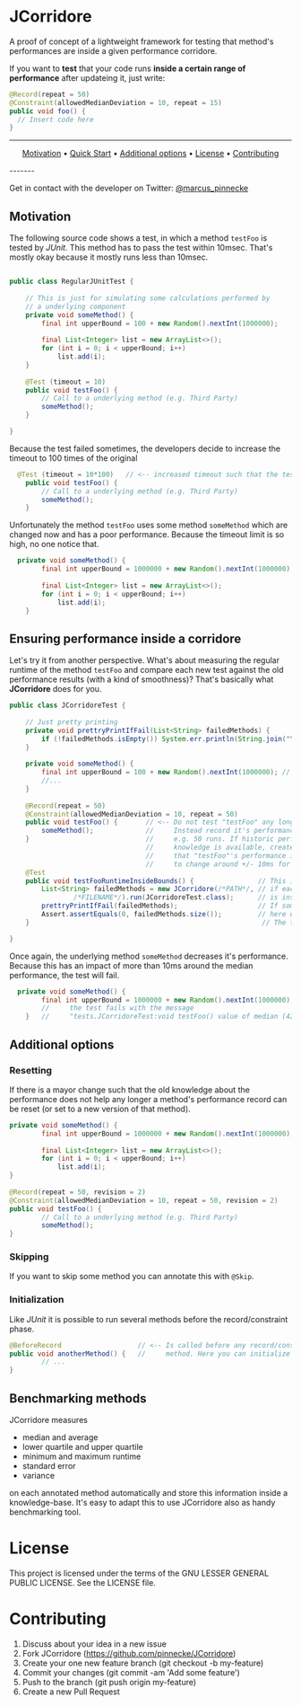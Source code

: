 # JCorridore

A proof of concept of a lightweight framework for testing that method's performances are inside a given performance corridore.


If you want to **test** that your code runs **inside a certain range of performance** after updateing it, just write:
``` Java
@Record(repeat = 50)    
@Constraint(allowedMedianDeviation = 10, repeat = 15)
public void foo() {
  // Insert code here
}  
```

-------
<p align="center">
    <a href="#motivation">Motivation</a> &bull; 
    <a href="#ensuring-performance-inside-a-corridore">Quick Start</a> &bull; 
    <a href="#additional-options">Additional options</a> &bull; 
    <a href="#license">License</a> &bull; 
    <a href="#contributing">Contributing</a>
</p>
-------

Get in contact with the developer on Twitter: [@marcus_pinnecke](https://twitter.com/marcus_pinnecke)

## Motivation
The following source code shows a test, in which a method `testFoo` is tested by *JUnit*. This method has to pass the test
within 10msec. That's mostly okay because it mostly runs less than 10msec. 
```java

public class RegularJUnitTest {
	
	// This is just for simulating some calculations performed by 
	// a underlying component
	private void someMethod() {
		final int upperBound = 100 + new Random().nextInt(1000000);    // <-- Performance variation
		
		final List<Integer> list = new ArrayList<>();
		for (int i = 0; i < upperBound; i++)
			list.add(i);
	}	
	
	@Test (timeout = 10)
	public void testFoo() {
		// Call to a underlying method (e.g. Third Party)
		someMethod();		
	}

}
```
Because the test failed sometimes, the developers decide to increase the timeout to 100 times of the original
``` Java
  @Test (timeout = 10*100)	 // <-- increased timeout such that the test avails passes 
	public void testFoo() {
		// Call to a underlying method (e.g. Third Party)
		someMethod();		
	}
```

Unfortunately the method `testFoo` uses some method `someMethod` which are changed now and has a poor performance. Because the timeout limit is so high, no one notice that.
``` Java
  private void someMethod() {
		final int upperBound = 1000000 + new Random().nextInt(1000000);			// <-- poor performance
		
		final List<Integer> list = new ArrayList<>();
		for (int i = 0; i < upperBound; i++)
			list.add(i);
	}	
```

## Ensuring performance inside a corridore
Let's try it from another perspective. What's about measuring the regular runtime of the method
`testFoo` and compare each new test against the old performance results (with a kind of smoothness)? That's basically what **JCorridore** does for you.
``` Java
public class JCorridoreTest {
	
	// Just pretty printing
	private void prettryPrintIfFail(List<String> failedMethods) {
		if (!failedMethods.isEmpty()) System.err.println(String.join("\n", failedMethods));
	}
																	
	private void someMethod() {
		final int upperBound = 100 + new Random().nextInt(1000000);	// <-- Here again the old performance					
		//...
	}
	
	@Record(repeat = 50)	
	@Constraint(allowedMedianDeviation = 10, repeat = 50)
	public void testFoo() {		  // <-- Do not test "testFoo" any longer.
		someMethod();             //     Instead record it's performance over
	}			                  //	 e.g. 50 runs. If historic performance
								  //	 knowledge is available, create constraint
		                          //	 that "testFoo"'s performance is allowed
					              //	 to change around +/- 10ms for median (in this case)
	@Test
	public void testFooRuntimeInsideBounds() {			      // This is actually the test which checks
		List<String> failedMethods = new JCorridore(/*PATH*/, // if each method annotated with @Constraint
				/*FILENAME*/).run(JCorridoreTest.class);	  // is inside the given performance bounds
		prettryPrintIfFail(failedMethods);					  // If some methods will fail, just use
		Assert.assertEquals(0, failedMethods.size());		  // here quick and dirty pretty printing
	}														   // The test passes .

}
```
Once again, the underlying method `someMethod` decreases it's performance. Because this has an impact
of more than 10ms around the median performance, the test will fail.
``` Java
  private void someMethod() {
		final int upperBound = 1000000 + new Random().nextInt(1000000);	// <-- poor performance				
		//     the test fails with the message
	}	//	   "tests.JCorridoreTest:void testFoo() value of median (42.5) does not match 15.5 +/-10.0"
```	

## Additional options
### Resetting
If there is a mayor change such that the old knowledge about the performance does not help any longer a method's performance record can be reset (or set to a new version of that method).

``` Java
private void someMethod() {
		final int upperBound = 1000000 + new Random().nextInt(1000000);		// <-- The revision change will take this into account							
																			//	   and no longer that for the "high performance"
		final List<Integer> list = new ArrayList<>();							
		for (int i = 0; i < upperBound; i++)
			list.add(i);
}																		 
	
@Record(repeat = 50, revision = 2)										// <-- Reevaluate "testFoo" and check it's performance
@Constraint(allowedMedianDeviation = 10, repeat = 50, revision = 2)		//	   The constraint now also based on the second version
public void testFoo() {												
		// Call to a underlying method (e.g. Third Party)			
		someMethod();												
}
```
### Skipping
If you want to skip some method you can annotate this with `@Skip`.

### Initialization
Like *JUnit* it is possible to run several methods before the record/constraint phase.
``` Java
@BeforeRecord					// <-- Is called before any record/constraint
public void anotherMethod() {	//	   method. Here you can initialize field etc.
		// ...
}	
```

## Benchmarking methods
JCorridore measures 
* median and average
* lower quartile and upper quartile
* minimum and maximum runtime
* standard error
* variance

on each annotated method automatically and store this information inside a knowledge-base. It's easy to adapt this to use JCorridore also as handy benchmarking tool.

# License
This project is licensed under the terms of the GNU LESSER GENERAL PUBLIC LICENSE. See the LICENSE file.

# Contributing
1. Discuss about your idea in a new issue
2. Fork JCorridore (https://github.com/pinnecke/JCorridore)
3. Create your one new feature branch (git checkout -b my-feature)
4. Commit your changes (git commit -am 'Add some feature')
5. Push to the branch (git push origin my-feature)
6. Create a new Pull Request
